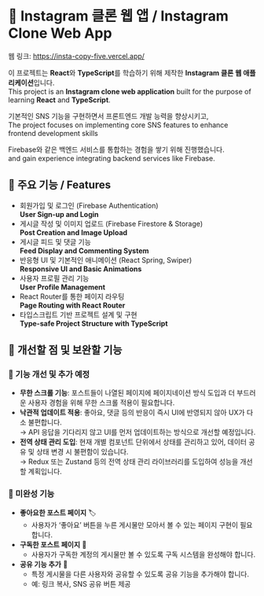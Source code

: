 # 📸 Instagram 클론 웹 앱 / Instagram Clone Web App
웹 링크: https://insta-copy-five.vercel.app/

이 프로젝트는 **React**와 **TypeScript**를 학습하기 위해 제작한 **Instagram 클론 웹 애플리케이션**입니다.  
This project is an **Instagram clone web application** built for the purpose of learning **React** and **TypeScript**.  

기본적인 SNS 기능을 구현하면서 프론트엔드 개발 능력을 향상시키고,  
The project focuses on implementing core SNS features to enhance frontend development skills

Firebase와 같은 백엔드 서비스를 통합하는 경험을 쌓기 위해 진행했습니다.  
 and gain experience integrating backend services like Firebase.

## 🚀 주요 기능 / Features

- 회원가입 및 로그인 (Firebase Authentication)  
  **User Sign-up and Login**
- 게시글 작성 및 이미지 업로드 (Firebase Firestore & Storage)  
  **Post Creation and Image Upload**
- 게시글 피드 및 댓글 기능  
  **Feed Display and Commenting System**
- 반응형 UI 및 기본적인 애니메이션 (React Spring, Swiper)  
  **Responsive UI and Basic Animations**
- 사용자 프로필 관리 기능  
  **User Profile Management**
- React Router를 통한 페이지 라우팅  
  **Page Routing with React Router**
- 타입스크립트 기반 프로젝트 설계 및 구현  
  **Type-safe Project Structure with TypeScript**

## 📌 개선할 점 및 보완할 기능

### 🔹 기능 개선 및 추가 예정
- **무한 스크롤 기능**: 포스트들이 나열된 페이지에 페이지네이션 방식 도입과 더 부드러운 사용자 경험을 위해 무한 스크롤 적용이 필요합니다.  
- **낙관적 업데이트 적용**: 좋아요, 댓글 등의 반응이 즉시 UI에 반영되지 않아 UX가 다소 불편합니다.  
  → API 응답을 기다리지 않고 UI를 먼저 업데이트하는 방식으로 개선할 예정입니다.  
- **전역 상태 관리 도입**: 현재 개별 컴포넌트 단위에서 상태를 관리하고 있어, 데이터 공유 및 상태 변경 시 불편함이 있습니다.  
  → Redux 또는 Zustand 등의 전역 상태 관리 라이브러리를 도입하여 성능을 개선할 계획입니다.  

### 🔹 미완성 기능  
- **좋아요한 포스트 페이지** 🏷️  
  - 사용자가 ‘좋아요’ 버튼을 누른 게시물만 모아서 볼 수 있는 페이지 구현이 필요합니다.  
- **구독한 포스트 페이지** 📌  
  - 사용자가 구독한 계정의 게시물만 볼 수 있도록 구독 시스템을 완성해야 합니다.  
- **공유 기능 추가** 🔗  
  - 특정 게시물을 다른 사용자와 공유할 수 있도록 공유 기능을 추가해야 합니다.  
  - 예: 링크 복사, SNS 공유 버튼 제공  
